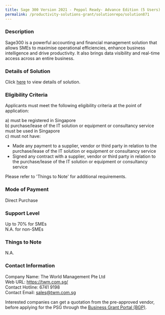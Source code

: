 ```yaml
---
title: Sage 300 Version 2021 - Peppol Ready- Advance Edition (5 Users)
permalink: /productivity-solutions-grant/solutionrepo/solution871
---
```


### Description

Sage300 is a powerful accounting and financial management solution that allows SMEs to maximise operational efficiencies, enhance business intelligence and drive productivity. It also brings data visibility and real-time access across an entire business.

### Details of Solution

Click <a href='https://www.gobusiness.gov.sg/images/psg/Desensitised_The_world_management_Annex_3_CR_wef_11_Feb_2021_Part_4.pdf' target='_blank' rel='noopener'>here</a> to view details of solution.

### Eligibility Criteria

Applicants must meet the following eligibility criteria at the point of application:

a) must be registered in Singapore <br>
b) purchase/lease of the IT solution or equipment or consultancy service must be used in Singapore <br>
c) must not have:
- Made any payment to a supplier, vendor or third party in relation to the purchase/lease of the IT solution or equipment or consultancy service
- Signed any contract with a supplier, vendor or third party in relation to the purchase/lease of the IT solution or equipment or consultancy service

Please refer to 'Things to Note' for additional requirements.

### Mode of Payment
Direct Purchase

### Support Level
Up to 70% for SMEs <br>
N.A. for non-SMEs

### Things to Note
N.A.

### Contact Information
Company Name: The World Management Pte Ltd<br>Web URL: https://twm.com.sg/<br>Contact Hotline: 6741 9198<br>Contact Email: sales@twm.com.sg

Interested companies can get a quotation from the pre-approved vendor, before applying for the PSG through the <a target='_blank' rel='noopener' href='https://www.businessgrants.gov.sg/'>Business Grant Portal (BGP)</a>.
